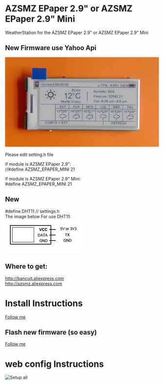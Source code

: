 # AZSMZ EPaper 2.9" or AZSMZ EPaper 2.9" Mini

WeatherStation for the AZSMZ EPaper 2.9" or AZSMZ EPaper 2.9" Mini

## New Firmware use Yahoo Api
![Yahoo Api](resources/yahoo-850.jpg)

Please edit setting.h file

if module is AZSMZ EPaper 2.9":    
//#define AZSMZ_EPAPER_MINI   21  

if module is AZSMZ EPaper 2.9" Mini:    
#define AZSMZ_EPAPER_MINI   21  

## New
#define DHT11   // settings.h    
The image below For use DHT11:      
![AZSMZ EPAPER 2.9](resources/DHT11-WIRE.jpg)

## Where to get:
   http://bancuit.aliexpress.com     
   http://azsmz.aliexpress.com      


# Install Instructions
[Follow me](resources/Install.md)

## Flash new firmware (so easy) ##
[Follow me](resources/Flash.md)    

# web config Instructions

![Setup all](resources/setup-all.jpg)

